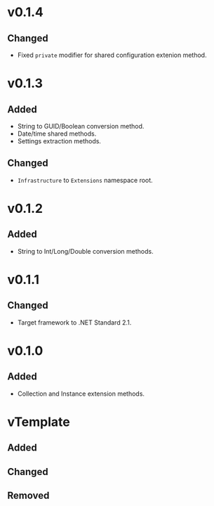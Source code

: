 # v0.1.4
## Changed
* Fixed `private` modifier for shared configuration extenion method.

# v0.1.3
## Added
* String to GUID/Boolean conversion method.
* Date/time shared methods.
* Settings extraction methods.
## Changed
* `Infrastructure` to `Extensions` namespace root.

# v0.1.2
## Added
* String to Int/Long/Double conversion methods.

# v0.1.1
## Changed
* Target framework to .NET Standard 2.1.

# v0.1.0
## Added
* Collection and Instance extension methods.

# vTemplate
## Added
## Changed
## Removed
